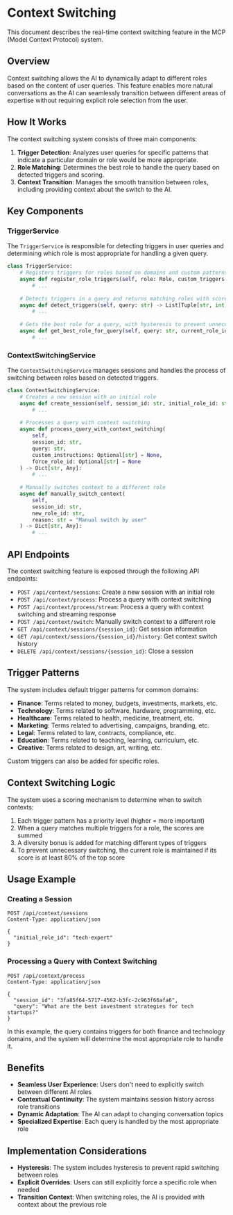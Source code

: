 # Context Switching

This document describes the real-time context switching feature in the MCP (Model Context Protocol) system.

## Overview

Context switching allows the AI to dynamically adapt to different roles based on the content of user queries. This feature enables more natural conversations as the AI can seamlessly transition between different areas of expertise without requiring explicit role selection from the user.

## How It Works

The context switching system consists of three main components:

1. **Trigger Detection**: Analyzes user queries for specific patterns that indicate a particular domain or role would be more appropriate.
2. **Role Matching**: Determines the best role to handle the query based on detected triggers and scoring.
3. **Context Transition**: Manages the smooth transition between roles, including providing context about the switch to the AI.

## Key Components

### TriggerService

The `TriggerService` is responsible for detecting triggers in user queries and determining which role is most appropriate for handling a given query.

```python
class TriggerService:
    # Registers triggers for roles based on domains and custom patterns
    async def register_role_triggers(self, role: Role, custom_triggers: Optional[List[str]] = None) -> None:
        # ...
    
    # Detects triggers in a query and returns matching roles with scores
    async def detect_triggers(self, query: str) -> List[Tuple[str, int]]:
        # ...
    
    # Gets the best role for a query, with hysteresis to prevent unnecessary switching
    async def get_best_role_for_query(self, query: str, current_role_id: Optional[str] = None) -> Optional[str]:
        # ...
```

### ContextSwitchingService

The `ContextSwitchingService` manages sessions and handles the process of switching between roles based on detected triggers.

```python
class ContextSwitchingService:
    # Creates a new session with an initial role
    async def create_session(self, session_id: str, initial_role_id: str) -> Dict[str, Any]:
        # ...
    
    # Processes a query with context switching
    async def process_query_with_context_switching(
        self, 
        session_id: str, 
        query: str,
        custom_instructions: Optional[str] = None,
        force_role_id: Optional[str] = None
    ) -> Dict[str, Any]:
        # ...
    
    # Manually switches context to a different role
    async def manually_switch_context(
        self, 
        session_id: str, 
        new_role_id: str,
        reason: str = "Manual switch by user"
    ) -> Dict[str, Any]:
        # ...
```

## API Endpoints

The context switching feature is exposed through the following API endpoints:

- `POST /api/context/sessions`: Create a new session with an initial role
- `POST /api/context/process`: Process a query with context switching
- `POST /api/context/process/stream`: Process a query with context switching and streaming response
- `POST /api/context/switch`: Manually switch context to a different role
- `GET /api/context/sessions/{session_id}`: Get session information
- `GET /api/context/sessions/{session_id}/history`: Get context switch history
- `DELETE /api/context/sessions/{session_id}`: Close a session

## Trigger Patterns

The system includes default trigger patterns for common domains:

- **Finance**: Terms related to money, budgets, investments, markets, etc.
- **Technology**: Terms related to software, hardware, programming, etc.
- **Healthcare**: Terms related to health, medicine, treatment, etc.
- **Marketing**: Terms related to advertising, campaigns, branding, etc.
- **Legal**: Terms related to law, contracts, compliance, etc.
- **Education**: Terms related to teaching, learning, curriculum, etc.
- **Creative**: Terms related to design, art, writing, etc.

Custom triggers can also be added for specific roles.

## Context Switching Logic

The system uses a scoring mechanism to determine when to switch contexts:

1. Each trigger pattern has a priority level (higher = more important)
2. When a query matches multiple triggers for a role, the scores are summed
3. A diversity bonus is added for matching different types of triggers
4. To prevent unnecessary switching, the current role is maintained if its score is at least 80% of the top score

## Usage Example

### Creating a Session

```http
POST /api/context/sessions
Content-Type: application/json

{
  "initial_role_id": "tech-expert"
}
```

### Processing a Query with Context Switching

```http
POST /api/context/process
Content-Type: application/json

{
  "session_id": "3fa85f64-5717-4562-b3fc-2c963f66afa6",
  "query": "What are the best investment strategies for tech startups?"
}
```

In this example, the query contains triggers for both finance and technology domains, and the system will determine the most appropriate role to handle it.

## Benefits

- **Seamless User Experience**: Users don't need to explicitly switch between different AI roles
- **Contextual Continuity**: The system maintains session history across role transitions
- **Dynamic Adaptation**: The AI can adapt to changing conversation topics
- **Specialized Expertise**: Each query is handled by the most appropriate role

## Implementation Considerations

- **Hysteresis**: The system includes hysteresis to prevent rapid switching between roles
- **Explicit Overrides**: Users can still explicitly force a specific role when needed
- **Transition Context**: When switching roles, the AI is provided with context about the previous role
